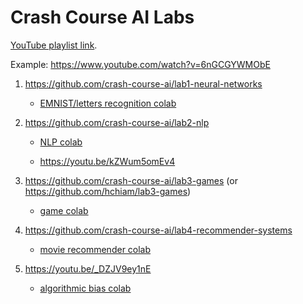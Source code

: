 # Crash Course AI Labs

[YouTube playlist link](https://youtube.com/playlist?list=PL8dPuuaLjXtO65LeD2p4_Sb5XQ51par_b).

Example: https://www.youtube.com/watch?v=6nGCGYWMObE

1. https://github.com/crash-course-ai/lab1-neural-networks

   - [EMNIST/letters recognition colab](https://colab.research.google.com/drive/1NyYH1EPpaJlMBLK0fcKYz4icaD1SNSLK)

2. https://github.com/crash-course-ai/lab2-nlp

   - [NLP colab](https://colab.research.google.com/drive/1f8ik5kSPEvDCcM7R_-Wb3AjifizVEsHD)

   - https://youtu.be/kZWum5omEv4

3. https://github.com/crash-course-ai/lab3-games (or https://github.com/hchiam/lab3-games)

   - [game colab](https://colab.research.google.com/drive/1uYXTDeBbPeuJfM1teufZ9nUaiRIN9nHW)

4. https://github.com/crash-course-ai/lab4-recommender-systems

   - [movie recommender colab](https://colab.research.google.com/drive/1-v9cw18wTDjaCUlECKHsQnHeisLKyG8U)

5. https://youtu.be/_DZJV9ey1nE

   - [algorithmic bias colab](https://colab.research.google.com/drive/1N5IdMTmiNbwEOD8dqammN8GAfpk41arw)
